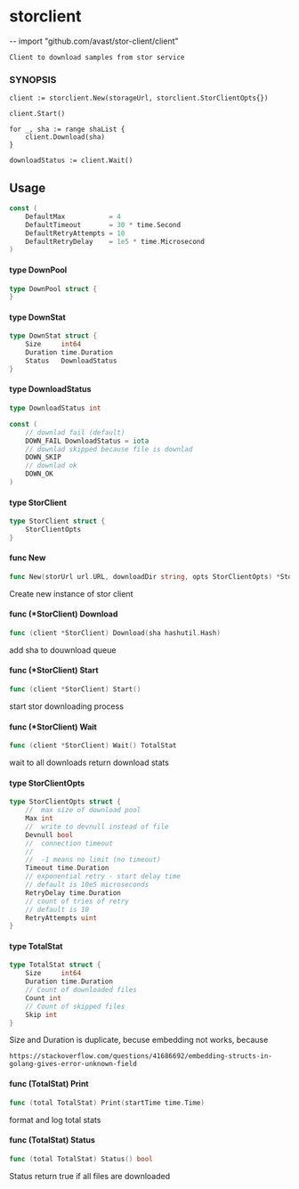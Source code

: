 # storclient
--
    import "github.com/avast/stor-client/client"


    Client to download samples from stor service
### SYNOPSIS

    client := storclient.New(storageUrl, storclient.StorClientOpts{})

    client.Start()

    for _, sha := range shaList {
    	client.Download(sha)
    }

    downloadStatus := client.Wait()

## Usage

```go
const (
	DefaultMax           = 4
	DefaultTimeout       = 30 * time.Second
	DefaultRetryAttempts = 10
	DefaultRetryDelay    = 1e5 * time.Microsecond
)
```

#### type DownPool

```go
type DownPool struct {
}
```


#### type DownStat

```go
type DownStat struct {
	Size     int64
	Duration time.Duration
	Status   DownloadStatus
}
```


#### type DownloadStatus

```go
type DownloadStatus int
```


```go
const (
	// downlad fail (default)
	DOWN_FAIL DownloadStatus = iota
	// downlad skipped because file is downlad
	DOWN_SKIP
	// downlad ok
	DOWN_OK
)
```

#### type StorClient

```go
type StorClient struct {
	StorClientOpts
}
```


#### func  New

```go
func New(storUrl url.URL, downloadDir string, opts StorClientOpts) *StorClient
```
Create new instance of stor client

#### func (*StorClient) Download

```go
func (client *StorClient) Download(sha hashutil.Hash)
```
add sha to douwnload queue

#### func (*StorClient) Start

```go
func (client *StorClient) Start()
```
start stor downloading process

#### func (*StorClient) Wait

```go
func (client *StorClient) Wait() TotalStat
```
wait to all downloads return download stats

#### type StorClientOpts

```go
type StorClientOpts struct {
	//	max size of download pool
	Max int
	//	write to devnull instead of file
	Devnull bool
	//	connection timeout
	//
	//	-1 means no limit (no timeout)
	Timeout time.Duration
	// exponential retry - start delay time
	// default is 10e5 microseconds
	RetryDelay time.Duration
	// count of tries of retry
	// default is 10
	RetryAttempts uint
}
```


#### type TotalStat

```go
type TotalStat struct {
	Size     int64
	Duration time.Duration
	// Count of downloaded files
	Count int
	// Count of skipped files
	Skip int
}
```

Size and Duration is duplicate, becuse embedding not works, because

    https://stackoverflow.com/questions/41686692/embedding-structs-in-golang-gives-error-unknown-field

#### func (TotalStat) Print

```go
func (total TotalStat) Print(startTime time.Time)
```
format and log total stats

#### func (TotalStat) Status

```go
func (total TotalStat) Status() bool
```
Status return true if all files are downloaded
